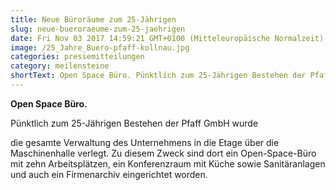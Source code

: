 ```yaml
---
title: Neue Büroräume zum 25-Jährigen
slug: neue-bueroraeume-zum-25-jaehrigen
date: Fri Nov 03 2017 14:59:21 GMT+0100 (Mitteleuropäische Normalzeit)
image: /25_Jahre_Buero-pfaff-kollnau.jpg
categories: pressemitteilungen
category: meilensteine
shortText: Open Space Büro. Pünktlich zum 25-Jährigen Bestehen der Pfaff GmbH wurde die gesamte Verwaltung des Unternehmens in die Etage über die Maschinenhalle verlegt.
---
```


<strong>Open Space Büro.</strong></p>

<p>Pünktlich zum 25-Jährigen Bestehen der Pfaff GmbH wurde 

<!--more-->

die gesamte Verwaltung des Unternehmens in die Etage über die Maschinenhalle verlegt. Zu diesem Zweck sind dort ein Open-Space-Büro mit zehn Arbeitsplätzen, ein Konferenzraum mit Küche sowie Sanitäranlagen und auch ein Firmenarchiv eingerichtet worden.</p>